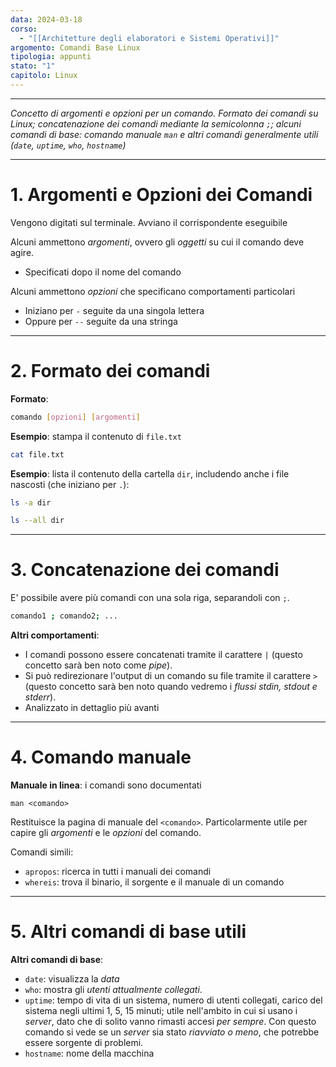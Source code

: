 ```yaml
---
data: 2024-03-18
corso:
  - "[[Architetture degli elaboratori e Sistemi Operativi]]"
argomento: Comandi Base Linux
tipologia: appunti
stato: "1"
capitolo: Linux
---
```

- - -
*Concetto di argomenti e opzioni per un comando. Formato dei comandi su Linux; concatenazione dei comandi mediante la semicolonna `;`; alcuni comandi di base: comando manuale `man` e altri comandi generalmente utili (`date`, `uptime`, `who`, `hostname`)*
- - -
# 1. Argomenti e Opzioni dei Comandi
Vengono digitati sul terminale. Avviano il corrispondente eseguibile

Alcuni ammettono *argomenti*, ovvero gli *oggetti* su cui il comando deve agire.
- Specificati dopo il nome del comando

Alcuni ammettono *opzioni* che specificano comportamenti particolari
- Iniziano per `-` seguite da una singola lettera
- Oppure per `--` seguite da una stringa

---
# 2. Formato dei comandi

**Formato**:
```bash
comando [opzioni] [argomenti]
```
**Esempio**: stampa il contenuto di `file.txt`
```bash
cat file.txt
```
**Esempio**: lista il contenuto della cartella `dir`, includendo anche i file nascosti (che iniziano per `.`):
```bash
ls -a dir
```
```bash
ls --all dir
```

---
# 3. Concatenazione dei comandi
E' possibile avere più comandi con una sola riga, separandoli con `;`.
```bash
comando1 ; comando2; ...
```

**Altri comportamenti**:
- I comandi possono essere concatenati tramite il carattere `|` (questo concetto sarà ben noto come *pipe*).
- Si può redirezionare l'output di un comando su file tramite il carattere `>` (questo concetto sarà ben noto quando vedremo i *flussi stdin, stdout e stderr*).
- Analizzato in dettaglio più avanti

---
# 4. Comando manuale

**Manuale in linea**: i comandi sono documentati
```
man <comando>
```
Restituisce la pagina di manuale del `<comando>`. Particolarmente utile per capire gli *argomenti* e le *opzioni* del comando.

Comandi simili:
- `apropos`: ricerca in tutti i manuali dei comandi
- `whereis`: trova il binario, il sorgente e il manuale di un comando

---
# 5. Altri comandi di base utili
**Altri comandi di base**:
- `date`: visualizza la *data*
- `who`: mostra gli *utenti attualmente collegati*. 
- `uptime`: tempo di vita di un sistema, numero di utenti collegati, carico del sistema negli ultimi 1, 5, 15 minuti; utile nell'ambito in cui si usano i *server*, dato che di solito vanno rimasti accesi *per sempre*. Con questo comando si vede se un *server* sia stato *riavviato o meno*, che potrebbe essere sorgente di problemi.
- `hostname`: nome della macchina
